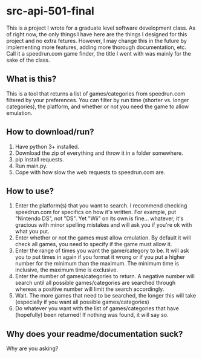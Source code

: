 # src-api-501-final
This is a project I wrote for a graduate level software development class. As of right now, the only things I have here are the things I designed for this project and no extra fetures. However, I may change this in the future by implementing more features, adding more thorough documentation, etc. Call it a speedrun.com game finder, the title I went with was mainly for the sake of the class.

## What is this?
This is a tool that returns a list of games/categories from speedrun.com filtered by your preferences. You can filter by run time (shorter vs. longer categories), the platform, and whether or not you need the game to allow emulation.

## How to download/run?
1. Have python 3+ installed.
2. Download the zip of everything and throw it in a folder somewhere.
3. pip install requests.
4. Run main.py.
5. Cope with how slow the web requests to speedrun.com are.

## How to use?
1. Enter the platform(s) that you want to search. I recommend checking speedrun.com for specifics on how it's written. For example, put "Nintendo DS", not "DS". Yet "Wii" on its own is fine... whatever, it's gracious with minor spelling mistakes and will ask you if you're ok with what you put.
2. Enter whether or not the games must allow emulation. By default it will check all games, you need to specify if the game must allow it.
3. Enter the range of times you want the game/category to be. It will ask you to put times in again if you format it wrong or if you put a higher number for the minimum than the maximum. The minimum time is inclusive, the maximum time is exclusive.
4. Enter the number of games/categories to return. A negative number will search until all possible games/categories are searched through whereas a positive number will limit the search accordingly.
5. Wait. The more games that need to be searched, the longer this will take (especially if you want all possible games/categories)
6. Do whatever you want with the list of games/categories that have (hopefully) been returned! If nothing was found, it will say so.

## Why does your readme/documentation suck?
Why are you asking?
